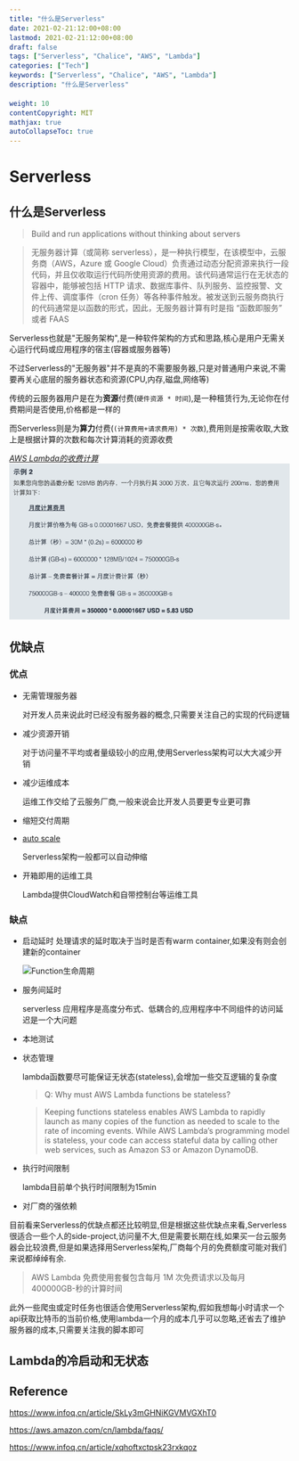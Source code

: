 ```yaml
---
title: "什么是Serverless"
date: 2021-02-21:12:00+08:00
lastmod: 2021-02-21:12:00+08:00
draft: false
tags: ["Serverless", "Chalice", "AWS", "Lambda"]
categories: ["Tech"]
keywords: ["Serverless", "Chalice", "AWS", "Lambda"]
description: "什么是Serverless"

weight: 10
contentCopyright: MIT
mathjax: true
autoCollapseToc: true
---
```


# Serverless

## 什么是Serverless

>Build and run applications without thinking about servers

>无服务器计算（或简称 serverless），是一种执行模型，在该模型中，云服务商（AWS，Azure 或 Google Cloud）负责通过动态分配资源来执行一段代码，并且仅收取运行代码所使用资源的费用。该代码通常运行在无状态的容器中，能够被包括 HTTP 请求、数据库事件、队列服务、监控报警、文件上传、调度事件（cron 任务）等各种事件触发。被发送到云服务商执行的代码通常是以函数的形式，因此，无服务器计算有时是指 “函数即服务” 或者 FAAS

Serverless也就是"无服务架构",是一种软件架构的方式和思路,核心是用户无需关心运行代码或应用程序的宿主(容器或服务器等)

不过Serverless的"无服务器"并不是真的不需要服务器,只是对普通用户来说,不需要再关心底层的服务器状态和资源(CPU,内存,磁盘,网络等)

传统的云服务器用户是在为**资源**付费(`硬件资源 * 时间`),是一种租赁行为,无论你在付费期间是否使用,价格都是一样的

而Serverless则是为**算力**付费(`(计算费用+请求费用) * 次数`),费用则是按需收取,大致上是根据计算的次数和每次计算消耗的资源收费

*<u>AWS Lambda的收费计算</u>*
![AWS Lambda收费例子](https://raw.githubusercontent.com/TylerJackk/PicBed/master/blog_img/20210221170942.png)

## 优缺点

### 优点

- 无需管理服务器
  
  对开发人员来说此时已经没有服务器的概念,只需要关注自己的实现的代码逻辑
- 减少资源开销
  
  对于访问量不平均或者量级较小的应用,使用Serverless架构可以大大减少开销
- 减少运维成本
  
  运维工作交给了云服务厂商,一般来说会比开发人员要更专业更可靠
- 缩短交付周期
- [auto scale](https://docs.aws.amazon.com/lambda/latest/dg/invocation-scaling.html)
  
  Serverless架构一般都可以自动伸缩
- 开箱即用的运维工具
  
  Lambda提供CloudWatch和自带控制台等运维工具

### 缺点

- 启动延时
  处理请求的延时取决于当时是否有warm container,如果没有则会创建新的container

  ![Function生命周期](https://static001.infoq.cn/resource/image/a7/23/a745263102913ddcafff7d36fa298f23.png)
- 服务间延时
  
  serverless 应用程序是高度分布式、低耦合的,应用程序中不同组件的访问延迟是一个大问题
- 本地测试
- 状态管理
  
  lambda函数要尽可能保证无状态(stateless),会增加一些交互逻辑的复杂度
  >Q: Why must AWS Lambda functions be stateless?

  >Keeping functions stateless enables AWS Lambda to rapidly launch as many copies of the function as needed to scale to the rate of incoming events. While AWS Lambda’s programming model is stateless, your code can access stateful data by calling other web services, such as Amazon S3 or Amazon DynamoDB.
- 执行时间限制
  
  lambda目前单个执行时间限制为15min
- 对厂商的强依赖



目前看来Serverless的优缺点都还比较明显,但是根据这些优缺点来看,Serverless很适合一些个人的side-project,访问量不大,但是需要长期在线,如果买一台云服务器会比较浪费,但是如果选择用Serverless架构,厂商每个月的免费额度可能对我们来说都绰绰有余.
>AWS Lambda 免费使用套餐包含每月 1M 次免费请求以及每月 400000GB-秒的计算时间

此外一些爬虫或定时任务也很适合使用Serverless架构,假如我想每小时请求一个api获取比特币的当前价格,使用lambda一个月的成本几乎可以忽略,还省去了维护服务器的成本,只需要关注我的脚本即可



## Lambda的冷启动和无状态

## Reference

https://www.infoq.cn/article/SkLy3mGHNiKGVMVGXhT0

https://aws.amazon.com/cn/lambda/faqs/

https://www.infoq.cn/article/xqhoftxctpsk23rxkqoz

